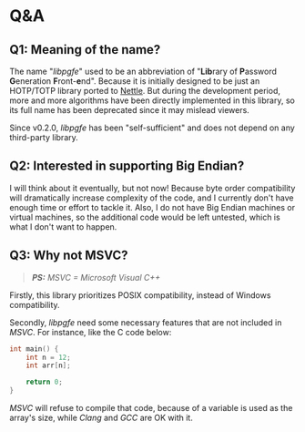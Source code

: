 # Q&A

## Q1: Meaning of the name?

The name "*libpgfe*" used to be an abbreviation of "**Lib**rary of **P**assword **G**eneration **F**ront-**e**nd". Because it is initially designed to be just an HOTP/TOTP library ported to [Nettle](https://www.lysator.liu.se/~nisse/nettle/). But during the development period, more and more algorithms have been directly implemented in this library, so its full name has been deprecated since it may mislead viewers.

Since v0.2.0, *libpgfe* has been "self-sufficient" and does not depend on any third-party library.

## Q2: Interested in supporting Big Endian?

I will think about it eventually, but not now! Because byte order compatibility will dramatically increase complexity of the code,
and I currently don't have enough time or effort to tackle it. Also, I do not have Big Endian machines or virtual machines, so the additional code would be left untested, which is what I don't want to happen.

## Q3: Why not MSVC?

> ***PS:** MSVC = Microsoft Visual C++*

Firstly, this library prioritizes POSIX compatibility, instead of Windows compatibility.

Secondly, *libpgfe* need some necessary features that are not included in *MSVC*. For instance, like the C code below:

```c
int main() {
    int n = 12;
    int arr[n];

    return 0;
}
```

*MSVC* will refuse to compile that code, because of a variable is used as the array's size, while *Clang* and *GCC* are OK with it.
